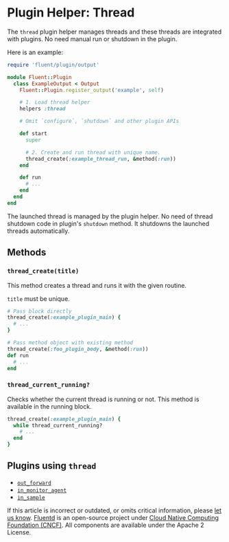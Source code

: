 # Plugin Helper: Thread

The `thread` plugin helper manages threads and these threads are integrated with plugins. No need manual run or shutdown in the plugin.

Here is an example:

```ruby
require 'fluent/plugin/output'

module Fluent::Plugin
  class ExampleOutput < Output
    Fluent::Plugin.register_output('example', self)

    # 1. Load thread helper
    helpers :thread

    # Omit `configure`, `shutdown` and other plugin APIs

    def start
      super

      # 2. Create and run thread with unique name.
      thread_create(:example_thread_run, &method(:run))
    end

    def run
      # ...
    end
  end
end
```

The launched thread is managed by the plugin helper. No need of thread shutdown code in plugin's `shutdown` method. It shutdowns the launched threads automatically.

## Methods

### `thread_create(title)`

This method creates a thread and runs it with the given routine.

`title` must be unique.

```ruby
# Pass block directly
thread_create(:example_plugin_main) {
  # ...
}

# Pass method object with existing method
thread_create(:foo_plugin_body, &method(:run))
def run
  # ...
end
```

### `thread_current_running?`

Checks whether the current thread is running or not. This method is available in the running block.

```ruby
thread_create(:example_plugin_main) {
  while thread_current_running?
    # ...
  end
}
```

## Plugins using `thread`

* [`out_forward`](../output/forward.md)
* [`in_monitor_agent`](../input/monitor_agent.md)
* [`in_sample`](../input/sample.md)

If this article is incorrect or outdated, or omits critical information, please [let us know](https://github.com/fluent/fluentd-docs-gitbook/issues?state=open). [Fluentd](http://www.fluentd.org/) is an open-source project under [Cloud Native Computing Foundation \(CNCF\)](https://cncf.io/). All components are available under the Apache 2 License.

